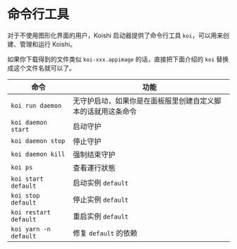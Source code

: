 # 命令行工具

对于不使用图形化界面的用户，Koishi 启动器提供了命令行工具 `koi`，可以用来创建、管理和运行 Koishi。

如果你下载得到的文件类似 `koi-xxx.appimage` 的话，直接把下面介绍的 `koi` 替换成这个文件名就可以了。

| 命令                    | 功能                             |
| --------------------- | ------------------------------ |
| `koi run daemon`      | 无守护启动，如果你是在面板服里创建自定义脚本的话就用这条命令 |
| `koi daemon start`    | 启动守护                           |
| `koi daemon stop`     | 停止守护                           |
| `koi daemon kill`     | 强制结束守护                         |
| `koi ps`              | 查看運行狀態                         |
| `koi start default`   | 启动实例 `default`                 |
| `koi stop default`    | 停止实例 `default`                 |
| `koi restart default` | 重启实例 `default`                 |
| `koi yarn -n default` | 修复 `default` 的依赖               |

